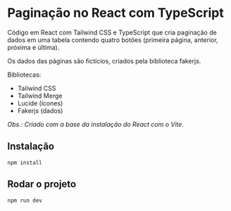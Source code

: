 # Paginação no React com TypeScript

Código em React com Tailwind CSS e TypeScript que cria paginação de dados em uma tabela contendo quatro botões (primeira página, anterior, próxima e última).

Os dados das páginas são fictícios, criados pela biblioteca fakerjs.

Bibliotecas:

-  Tailwind CSS
-  Tailwind Merge
-  Lucide (ícones)
-  Fakerjs (dados)

_Obs.: Criado com a base da instalação do React com o Vite._

## Instalação

```
npm install
```

## Rodar o projeto

```
npm run dev
```
